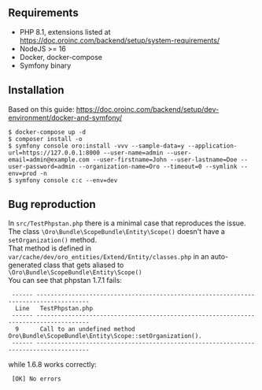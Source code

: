Requirements
---
* PHP 8.1, extensions listed at https://doc.oroinc.com/backend/setup/system-requirements/
* NodeJS >= 16
* Docker, docker-compose
* Symfony binary

Installation
---
Based on this guide: https://doc.oroinc.com/backend/setup/dev-environment/docker-and-symfony/
```
$ docker-compose up -d
$ composer install -o
$ symfony console oro:install -vvv --sample-data=y --application-url=https://127.0.0.1:8000 --user-name=admin --user-email=admin@example.com --user-firstname=John --user-lastname=Doe --user-password=admin --organization-name=Oro --timeout=0 --symlink --env=prod -n
$ symfony console c:c --env=dev
```

Bug reproduction
---
In `src/TestPhpstan.php` there is a minimal case that reproduces the issue.\
The class `\Oro\Bundle\ScopeBundle\Entity\Scope()` doesn't have a `setOrganization()` method.\
That method is defined in `var/cache/dev/oro_entities/Extend/Entity/classes.php` in an auto-generated class that gets aliased to `\Oro\Bundle\ScopeBundle\Entity\Scope()`\
You can see that phpstan 1.7.1 fails:
```
 ------ ------------------------------------------------------------------------------------- 
  Line   TestPhpstan.php                                                                      
 ------ ------------------------------------------------------------------------------------- 
  9      Call to an undefined method Oro\Bundle\ScopeBundle\Entity\Scope::setOrganization().  
 ------ ------------------------------------------------------------------------------------- 
```
while 1.6.8 works correctly:
```
 [OK] No errors     
```

